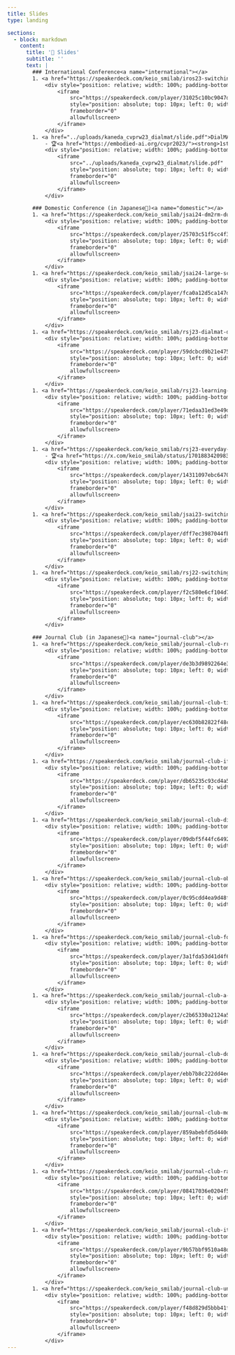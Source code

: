 ```yaml
---
title: Slides
type: landing

sections:
  - block: markdown
    content:
      title: '🎤️ Slides'
      subtitle: ''
      text: |
        ### International Conference<a name="international"></a>
        1. <a href="https://speakerdeck.com/keio_smilab/iros23-switching-head-tail-funnel-uniter-for-dual-referring-expression-comprehension-with-fetch-and-carry-tasks">SHeFU [Korekata+, IROS23]</a>
            <div style="position: relative; width: 100%; padding-bottom: 56.25%; max-width: 710px; height: 0; overflow: hidden;">
                <iframe
                    src="https://speakerdeck.com/player/31025c10bc9047de911c741d7b43a318"
                    style="position: absolute; top: 10px; left: 0; width: 100%; height: 100%; border: 0;"
                    frameborder="0"
                    allowfullscreen>
                </iframe>
            </div>
        1. <a href="../uploads/kaneda_cvprw23_dialmat/slide.pdf">DialMAT [Kaneda+, CVPRW23]</a>
            - 🏆<a href="https://embodied-ai.org/cvpr2023/"><strong>1st Place in DialFRED Challenge</strong></a>
            <div style="position: relative; width: 100%; padding-bottom: 56.25%; max-width: 710px; height: 0; overflow: hidden;">
                <iframe
                    src="../uploads/kaneda_cvprw23_dialmat/slide.pdf"
                    style="position: absolute; top: 10px; left: 0; width: 100%; height: 100%; border: 0;"
                    frameborder="0"
                    allowfullscreen>
                </iframe>
            </div>

        ### Domestic Conference (in Japanese🎌)<a name="domestic"></a>
        1. <a href="https://speakerdeck.com/keio_smilab/jsai24-dm2rm-dual-mode-multimodal-ranking-for-target-objects-and-receptacles-based-on-open-vocabulary-instructions">[是方+, JSAI24]</a>
            <div style="position: relative; width: 100%; padding-bottom: 56.25%; max-width: 710px; height: 0; overflow: hidden;">
                <iframe
                    src="https://speakerdeck.com/player/25703c51f5cc4f318b409a5ac28857d6"
                    style="position: absolute; top: 10px; left: 0; width: 100%; height: 100%; border: 0;"
                    frameborder="0"
                    allowfullscreen>
                </iframe>
            </div>
        1. <a href="https://speakerdeck.com/keio_smilab/jsai24-large-scale-indoor-search-engine-with-multimodal-foundation-models-and-relaxing-contrastive-loss">[今井+, JSAI24]</a>
            <div style="position: relative; width: 100%; padding-bottom: 56.25%; max-width: 710px; height: 0; overflow: hidden;">
                <iframe
                    src="https://speakerdeck.com/player/fca0a12d5ca147d3884a7ce8a00f8794"
                    style="position: absolute; top: 10px; left: 0; width: 100%; height: 100%; border: 0;"
                    frameborder="0"
                    allowfullscreen>
                </iframe>
            </div>
        1. <a href="https://speakerdeck.com/keio_smilab/rsj23-dialmat-dialogue-enabled-transformer-with-moment-based-adversarial-training">[是方+, RSJ23]</a>
            <div style="position: relative; width: 100%; padding-bottom: 56.25%; max-width: 710px; height: 0; overflow: hidden;">
                <iframe
                    src="https://speakerdeck.com/player/59dcbcd9b21e475891ab2a683189894f"
                    style="position: absolute; top: 10px; left: 0; width: 100%; height: 100%; border: 0;"
                    frameborder="0"
                    allowfullscreen>
                </iframe>
            </div>
        1. <a href="https://speakerdeck.com/keio_smilab/rsj23-learning-to-rank-approach-for-identifying-everyday-objects-using-a-physical-world-search-engine">[兼田+, RSJ23]</a>
            <div style="position: relative; width: 100%; padding-bottom: 56.25%; max-width: 710px; height: 0; overflow: hidden;">
                <iframe
                    src="https://speakerdeck.com/player/71edaa31ed3e49dfb473cb2bde2f1912"
                    style="position: absolute; top: 10px; left: 0; width: 100%; height: 100%; border: 0;"
                    frameborder="0"
                    allowfullscreen>
                </iframe>
            </div>
        1. <a href="https://speakerdeck.com/keio_smilab/rsj23-everyday-object-search-and-manipulation-based-on-target-object-extraction-using-multimodal-foundation-models">[長嶋+, RSJ23]</a>
            - 🏆<a href="https://x.com/keio_smilab/status/1701883420983378323"><strong>トヨタ自動車HSRコミュニティ優秀論文賞</strong></a>
            <div style="position: relative; width: 100%; padding-bottom: 56.25%; max-width: 710px; height: 0; overflow: hidden;">
                <iframe
                    src="https://speakerdeck.com/player/14311097ebc6470cbc267000a3d3280b"
                    style="position: absolute; top: 10px; left: 0; width: 100%; height: 100%; border: 0;"
                    frameborder="0"
                    allowfullscreen>
                </iframe>
            </div>
        1. <a href="https://speakerdeck.com/keio_smilab/jsai23-switching-head-tail-funnel-uniter-multimodal-instruction-comprehension-for-object-manipulation-tasks">[是方+, JSAI23]</a>
            <div style="position: relative; width: 100%; padding-bottom: 56.25%; max-width: 710px; height: 0; overflow: hidden;">
                <iframe
                    src="https://speakerdeck.com/player/dff7ec3987044fb5a3fe84537d8d4284"
                    style="position: absolute; top: 10px; left: 0; width: 100%; height: 100%; border: 0;"
                    frameborder="0"
                    allowfullscreen>
                </iframe>
            </div>
        1. <a href="https://speakerdeck.com/keio_smilab/rsj22-switching-funnel-uniter-multimodal-instruction-comprehension-for-object-manipulation-tasks">[是方+, RSJ22]</a>
            <div style="position: relative; width: 100%; padding-bottom: 56.25%; max-width: 710px; height: 0; overflow: hidden;">
                <iframe
                    src="https://speakerdeck.com/player/f2c580e6cf104d799d1c09b40165abf1"
                    style="position: absolute; top: 10px; left: 0; width: 100%; height: 100%; border: 0;"
                    frameborder="0"
                    allowfullscreen>
                </iframe>
            </div>

        ### Journal Club (in Japanese🎌)<a name="journal-club"></a>
        1. <a href="https://speakerdeck.com/keio_smilab/journal-club-rrex-bot-remote-referring-expressions-with-a-bag-of-tricks">RREx-BoT [Sigurdsson+, IROS23]</a>
            <div style="position: relative; width: 100%; padding-bottom: 56.25%; max-width: 710px; height: 0; overflow: hidden;">
                <iframe
                    src="https://speakerdeck.com/player/de3b3d9892264e3887a155ca19bcc6de"
                    style="position: absolute; top: 10px; left: 0; width: 100%; height: 100%; border: 0;"
                    frameborder="0"
                    allowfullscreen>
                </iframe>
            </div>
        1. <a href="https://speakerdeck.com/keio_smilab/journal-club-tidybot-personalized-robot-assistance-with-large-language-models">TidyBot [Wu+, IROS23]</a>
            <div style="position: relative; width: 100%; padding-bottom: 56.25%; max-width: 710px; height: 0; overflow: hidden;">
                <iframe
                    src="https://speakerdeck.com/player/ec630b82822f48c6b4a4ea466fa115cf"
                    style="position: absolute; top: 10px; left: 0; width: 100%; height: 100%; border: 0;"
                    frameborder="0"
                    allowfullscreen>
                </iframe>
            </div>
        1. <a href="https://speakerdeck.com/keio_smilab/journal-club-ifor-iterative-flow-minimization-for-robotic-object-rearrangement">IFOR [Goyal+, CVPR22]</a>
            <div style="position: relative; width: 100%; padding-bottom: 56.25%; max-width: 710px; height: 0; overflow: hidden;">
                <iframe
                    src="https://speakerdeck.com/player/db65235c93cd4a56b704d98bf7d3fd54"
                    style="position: absolute; top: 10px; left: 0; width: 100%; height: 100%; border: 0;"
                    frameborder="0"
                    allowfullscreen>
                </iframe>
            </div>
        1. <a href="https://speakerdeck.com/keio_smilab/journal-club-dialfred-dialogue-enabled-agents-for-embodied-instruction-following">DialFRED [Gao+, RA-L22]</a>
            <div style="position: relative; width: 100%; padding-bottom: 56.25%; max-width: 710px; height: 0; overflow: hidden;">
                <iframe
                    src="https://speakerdeck.com/player/09dbf5f44fc649228d5d28f46eece101"
                    style="position: absolute; top: 10px; left: 0; width: 100%; height: 100%; border: 0;"
                    frameborder="0"
                    allowfullscreen>
                </iframe>
            </div>
        1. <a href="https://speakerdeck.com/keio_smilab/journal-club-object-memory-transformer-for-object-goal-navigation">OMT [Fukushima+, ICRA22]</a>
            <div style="position: relative; width: 100%; padding-bottom: 56.25%; max-width: 710px; height: 0; overflow: hidden;">
                <iframe
                    src="https://speakerdeck.com/player/0c95cdd4ea9d48f89e87dbcd6be3cc34"
                    style="position: absolute; top: 10px; left: 0; width: 100%; height: 100%; border: 0;"
                    frameborder="0"
                    allowfullscreen>
                </iframe>
            </div>
        1. <a href="https://speakerdeck.com/keio_smilab/journal-club-following-natural-language-instructions-for-household-tasks-with-landmark-guided-search-and-reinforced-pose-adjustment">LGS-RPA [Murray+, RA-L22]</a>
            <div style="position: relative; width: 100%; padding-bottom: 56.25%; max-width: 710px; height: 0; overflow: hidden;">
                <iframe
                    src="https://speakerdeck.com/player/3a1fda53d41d4f61b234b79be0497977"
                    style="position: absolute; top: 10px; left: 0; width: 100%; height: 100%; border: 0;"
                    frameborder="0"
                    allowfullscreen>
                </iframe>
            </div>
        1. <a href="https://speakerdeck.com/keio_smilab/journal-club-a-simple-approach-for-visual-rearrangement-3d-mapping-and-semantic-search">Visual Rearrangement [Trabucco+, ICLR23]</a>
            <div style="position: relative; width: 100%; padding-bottom: 56.25%; max-width: 710px; height: 0; overflow: hidden;">
                <iframe
                    src="https://speakerdeck.com/player/c2b65330a2124a5eacc8930016fed7f5"
                    style="position: absolute; top: 10px; left: 0; width: 100%; height: 100%; border: 0;"
                    frameborder="0"
                    allowfullscreen>
                </iframe>
            </div>
        1. <a href="https://speakerdeck.com/keio_smilab/journal-club-doorgym-a-scalable-door-opening-environment-and-baseline-agent">DoorGym [Urakami+, NeurIPSW19]</a>
            <div style="position: relative; width: 100%; padding-bottom: 56.25%; max-width: 710px; height: 0; overflow: hidden;">
                <iframe
                    src="https://speakerdeck.com/player/ebb7b8c222dd4ee880eb439fad66592d"
                    style="position: absolute; top: 10px; left: 0; width: 100%; height: 100%; border: 0;"
                    frameborder="0"
                    allowfullscreen>
                </iframe>
            </div>
        1. <a href="https://speakerdeck.com/keio_smilab/journal-club-mobile-former-bridging-mobilenet-and-transformer">Mobile-Former [Chen+, CVPR22]</a>
            <div style="position: relative; width: 100%; padding-bottom: 56.25%; max-width: 710px; height: 0; overflow: hidden;">
                <iframe
                    src="https://speakerdeck.com/player/859abebfd5d440d0927705e0a1bcb7bf"
                    style="position: absolute; top: 10px; left: 0; width: 100%; height: 100%; border: 0;"
                    frameborder="0"
                    allowfullscreen>
                </iframe>
            </div>
        1. <a href="https://speakerdeck.com/keio_smilab/journal-club-rapid-exploration-for-open-world-navigation-with-latent-goal-models">RECON [Shah+, CoRL21]</a>
            <div style="position: relative; width: 100%; padding-bottom: 56.25%; max-width: 710px; height: 0; overflow: hidden;">
                <iframe
                    src="https://speakerdeck.com/player/08417036e0204f5e9c81d8464f393fac"
                    style="position: absolute; top: 10px; left: 0; width: 100%; height: 100%; border: 0;"
                    frameborder="0"
                    allowfullscreen>
                </iframe>
            </div>
        1. <a href="https://speakerdeck.com/keio_smilab/journal-club-iterative-shrinking-for-referring-expression-grounding-using-deep-reinforcement-learning">ISREG [Sun+, CVPR21]</a>
            <div style="position: relative; width: 100%; padding-bottom: 56.25%; max-width: 710px; height: 0; overflow: hidden;">
                <iframe
                    src="https://speakerdeck.com/player/9b57bbf9510a48d6b9c8f76957fbd783"
                    style="position: absolute; top: 10px; left: 0; width: 100%; height: 100%; border: 0;"
                    frameborder="0"
                    allowfullscreen>
                </iframe>
            </div>
        1. <a href="https://speakerdeck.com/keio_smilab/journal-club-uniter-universal-image-text-representation-learning">UNITER [Chen+, ECCV20]</a>
            <div style="position: relative; width: 100%; padding-bottom: 56.25%; max-width: 710px; height: 0; overflow: hidden;">
                <iframe
                    src="https://speakerdeck.com/player/f48d829d5bbb41fdadd96044c2e45025"
                    style="position: absolute; top: 10px; left: 0; width: 100%; height: 100%; border: 0;"
                    frameborder="0"
                    allowfullscreen>
                </iframe>
            </div>
---
```

